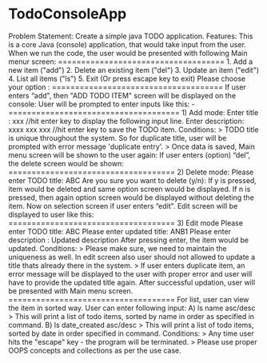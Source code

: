 # TodoConsoleApp
 Problem Statement: Create a simple java TODO application.   Features:  This is a core Java (console) application, that would take input from the user.  When we run the code, the user would be presented with following Main menur screen:  ==================================== 1. Add a new item ("add") 2. Delete an existing item ("del") 3. Update an item ("edit") 4. List all items ("ls") 5. Exit (Or press escape key to exit)  Please choose your option :  ===================================== If user enters “add", then "ADD TODO ITEM" screen will be displayed on the console: User will be prompted to enter inputs like this: - =====================================  1) Add mode: Enter title :  xxx  //hit enter key to display the following input line. Enter description: xxxx xxx xxx //hit enter key to save the TODO item.  Conditions:  > TODO title is unique throughout the system. So for duplicate title, user will be prompted with error message 'duplicate entry'. > Once data is saved, Main menu screen will be shown to the user again:  If user enters (option) “del”, the delete screen would be shown:  ====================================  2) Delete mode:  Please enter TODO title: ABC  Are you sure you want to delete (y/n):  If y is pressed, item would be deleted and same option screen would be displayed. If n is pressed, then again option screen would be displayed without deleting the item.  Now on selection screen if user enters “edit". Edit screen will be displayed to user like this:  ==================================== 3) Edit mode  Please enter TODO title: ABC Please enter updated title: ANB1 Please enter description : Updated description  After pressing enter, the item would be updated.  Conditions: > Please make sure, we need to maintain the uniqueness as well. In edit screen also user should not allowed to update a title thats already there in the system. > If user enters duplicate item, an error message will be displayed to the user with proper error and user will have to provide the updated title again.  After successful updation, user will be presented with Main menu screen. ====================================  For list, user can view the item in sorted way.  User can enter following input: A) ls name asc/desc  > This will print a list of todo items, sorted by name in order as specified in command.  B) ls date_created asc/desc > This will print a list of todo items, sorted by date in order specified in command.  Conditions:  > Any time user hits the "escape" key - the  program will be terminated. > Please use proper OOPS concepts and collections as per the use case.
